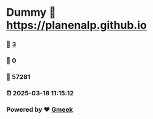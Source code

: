 # Dummy :link: https://planenalp.github.io 
### :page_facing_up: [3](https://planenalp.github.io/tag.html) 
### :speech_balloon: 0 
### :hibiscus: 57281 
### :alarm_clock: 2025-03-18 11:15:12 
### Powered by :heart: [Gmeek](https://github.com/Meekdai/Gmeek)
